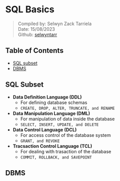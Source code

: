 # SQL Basics

>Compiled by: Selwyn Zack Tarriela <br> Date: 15/08/2023 <br> Github: [selwyntarr](https://github.com/selwyntarr)

## Table of Contents
- [SQL subset](#SQL-Subset)
- [DBMS](#DBMS)

## SQL Subset
- **Data Definition Language (DDL)**
    - For defining database schemas
    - `CREATE, DROP, ALTER, TRUNCATE, and RENAME`
- **Data Manipulation Language (DML)**
    - For manipulation of data inside the database
    - `SELECT, INSERT, UPDATE, and DELETE`
- **Data Control Language (DCL)**
    - For access control of the database system
    - `GRANT, and REVOKE`
- **Tracsaction Control Language (TCL)**
    - For dealing with trasaction of the database
    - `COMMIT, ROLLBACK, and SAVEPOINT`

## DBMS
